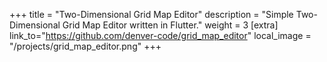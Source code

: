 +++
title = "Two-Dimensional Grid Map Editor"
description = "Simple Two-Dimensional Grid Map Editor written in Flutter."
weight = 3
[extra]
link_to="https://github.com/denver-code/grid_map_editor"
local_image = "/projects/grid_map_editor.png"
+++